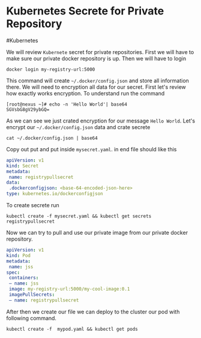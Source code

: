 # Kubernetes Secrete for Private Repository 
#Kubernetes

We will review `Kubernete` secret for private repositories. First we will have to make sure our private docker repository is up. Then we will have to login 
```
docker login my-registry-url:5000
```


This command will create `~/.docker/config.json`  and store all information there. We will need to encryption  all data for our secret.  First let's review how exactly works encryption. To understand run the command 
```
[root@nexus ~]# echo -n 'Hello World'| base64
SGVsbG8gV29ybGQ=
```


As we can see we just crated encryption for our message `Hello World`. Let's encrypt our `~/.docker/config.json` data and crate secrete 

``` 
cat ~/.docker/config.json | base64
```


Copy out put and put inside `mysecret.yaml`. in end file should like this 
``` mysecret.yaml
apiVersion: v1
kind: Secret
metadata:
 name: registrypullsecret
data:
 .dockerconfigjson: <base-64-encoded-json-here>
type: kubernetes.io/dockerconfigjson
```

To create secrete run 
```
kubectl create -f mysecret.yaml && kubectl get secrets registrypullsecret
```

Now we can try to pull and use our private image from our private docker repository.
``` mypod.yaml
apiVersion: v1
kind: Pod
metadata:
 name: jss
spec:
 containers:
 — name: jss
 image: my-registry-url:5000/my-cool-image:0.1
 imagePullSecrets:
 — name: registrypullsecret
``` 

After then we create our file we can deploy to the cluster our pod with following command.
```
kubectl create -f  mypod.yaml && kubectl get pods 
```

